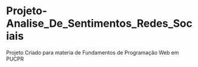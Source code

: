 # Projeto-Analise_De_Sentimentos_Redes_Sociais
Projeto Criado para materia de Fundamentos de Programação Web em PUCPR
